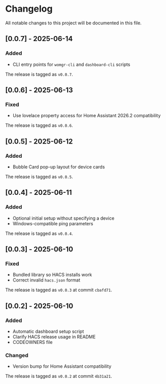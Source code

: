 # Changelog

All notable changes to this project will be documented in this file.

## [0.0.7] - 2025-06-14
### Added
- CLI entry points for `womgr-cli` and `dashboard-cli` scripts

The release is tagged as `v0.0.7`.

## [0.0.6] - 2025-06-13
### Fixed
- Use lovelace property access for Home Assistant 2026.2 compatibility

The release is tagged as `v0.0.6`.

## [0.0.5] - 2025-06-12
### Added
- Bubble Card pop-up layout for device cards

The release is tagged as `v0.0.5`.

## [0.0.4] - 2025-06-11
### Added
- Optional initial setup without specifying a device
- Windows-compatible ping parameters

The release is tagged as `v0.0.4`.

## [0.0.3] - 2025-06-10
### Fixed
- Bundled library so HACS installs work
- Correct invalid `hacs.json` format

The release is tagged as `v0.0.3` at commit `cbafd71`.

## [0.0.2] - 2025-06-10
### Added
- Automatic dashboard setup script
- Clarify HACS release usage in README
- CODEOWNERS file

### Changed
- Version bump for Home Assistant compatibility

The release is tagged as `v0.0.2` at commit `4b31a21`.
